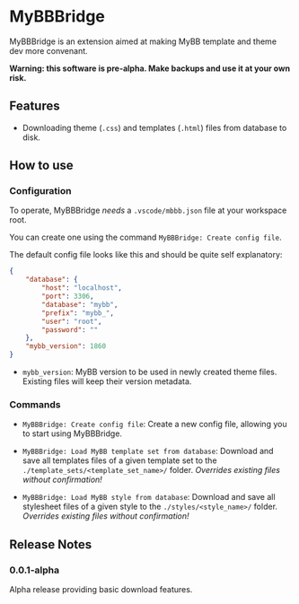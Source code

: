 # MyBBBridge

MyBBBridge is an extension aimed at making MyBB template and theme dev more convenant.

**Warning: this software is pre-alpha. Make backups and use it at your own risk.**

## Features

* Downloading theme (`.css`) and templates (`.html`) files from database to disk.

## How to use

### Configuration

To operate, MyBBBridge *needs* a `.vscode/mbbb.json` file at your workspace root.

You can create one using the command `MyBBBridge: Create config file`.

The default config file looks like this and should be quite self explanatory:

```json
{
    "database": {
        "host": "localhost",
        "port": 3306,
        "database": "mybb",
        "prefix": "mybb_",
        "user": "root",
        "password": ""
    },
    "mybb_version": 1860
}
```

* `mybb_version`: MyBB version to be used in newly created theme files. Existing files
  will keep their version metadata.

### Commands

* `MyBBBridge: Create config file`: Create a new config file, allowing you to start
  using MyBBBridge.

* `MyBBBridge: Load MyBB template set from database`: Download and save all templates
  files of a given template set to the `./template_sets/<template_set_name>/` folder.
  *Overrides existing files without confirmation!*

* `MyBBBridge: Load MyBB style from database`: Download and save all stylesheet files
  of a given style to the `./styles/<style_name>/` folder.
  *Overrides existing files without confirmation!*

## Release Notes

### 0.0.1-alpha

Alpha release providing basic download features.
